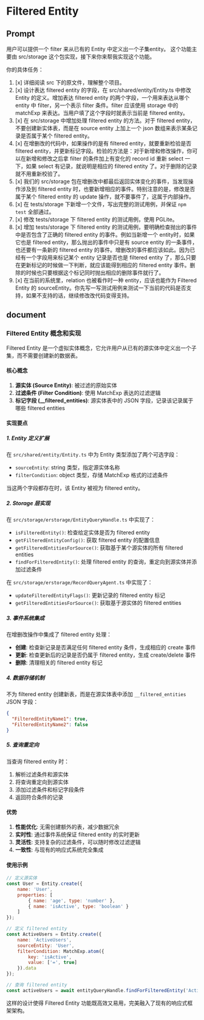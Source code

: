 # Filtered Entity

## Prompt
用户可以提供一个 filter 来从已有的 Entity 中定义出一个子集entity。
这个功能主要由 src/storage 这个包实现，接下来你来帮我实现这个功能。

你的具体任务：
1. [x] 详细阅读 src 下的原文件，理解整个项目。
2. [x] 设计表达 filtered entity 的字段，在 src/shared/entity/Entity.ts 中修改 Entity 的定义。增加表达 filtered entity 的两个字段，一个用来表达从哪个 entity 中 filter，另一个表示 filter 条件。filter 应该使用 storage 中的 matchExp 来表达。当用户填了这个字段时就表示当前是 filtered entity。
3. [x] 在 src/storage 中增加处理 filtered entity 的方法。对于 filtered entity，不要创建新实体表，而是在 source entity 上加上一个 json 数组来表示某条记录是否属于某个 filtered entity。
4. [x] 在增删改的代码中，如果操作的是有 filtered entity，就要重新检验是否 filtered entity，并更新标记字段。检验的方法是：对于新增和修改操作，你可以在新增和修改之后拿 filter 的条件加上有变化的 record id 重新 select 一下，如果 select 有记录，就说明是相应的 filtered entity 了。对于删除的记录就不用重新校验了。
5. [x] 我们的 src/storage 包在增删改中都最后返回实体变化的事件，当发现操作涉及到 filtered entity 时，也要新增相应的事件。特别注意的是，修改是否属于某个 filtered entity 的 update 操作，就不要事件了，这属于内部操作。
6. [x] 在 tests/storage 下新增一个文件，写出完整的测试用例，并保证 `npm test` 全部通过。
7. [x] 修改 tests/storage 下 filtered entity 的测试用例，使用 PGLite。
8. [x] 增加 tests/storage 下 filtered entity 的测试用例，要明确检查抛出的事件中是否包含了正确的 filtered entity 的事件。例如当新增一个 entity时，如果它也是 filtered entity，那么抛出的事件中只是有 source entity 的一条事件，也还要有一条新的 filtered entity 的事件。增删改的事件都应该如此。因为已经有一个字段用来标记某个 entity 记录是否也是 filtered entity 了，那么只要在更新标记的时候做一下判断，就应该能得到相应的 filtered entity 事件。删除的时候也只要根据这个标记同时抛出相应的删除事件就行了。
9. [x] 在当前的系统里，relation 也被看作时一种 entity，应该也能作为 Filtered Entity 的 sourceEntity。你先写一写测试用例来测试一下当前的代码是否支持，如果不支持的话，继续修改改代码变得支持。

## document

### Filtered Entity 概念和实现

Filtered Entity 是一个虚拟实体概念，它允许用户从已有的源实体中定义出一个子集，而不需要创建新的数据表。

#### 核心概念

1. **源实体 (Source Entity)**: 被过滤的原始实体
2. **过滤条件 (Filter Condition)**: 使用 MatchExp 表达的过滤逻辑
3. **标记字段 (__filtered_entities)**: 源实体表中的 JSON 字段，记录该记录属于哪些 filtered entities

#### 实现要点

##### 1. Entity 定义扩展
在 `src/shared/entity/Entity.ts` 中为 Entity 类型添加了两个可选字段：
- `sourceEntity`: string 类型，指定源实体名称
- `filterCondition`: object 类型，存储 MatchExp 格式的过滤条件

当这两个字段都存在时，该 Entity 被视为 filtered entity。

##### 2. Storage 层实现
在 `src/storage/erstorage/EntityQueryHandle.ts` 中实现了：
- `isFilteredEntity()`: 检查给定实体是否为 filtered entity
- `getFilteredEntityConfig()`: 获取 filtered entity 的配置信息
- `getFilteredEntitiesForSource()`: 获取基于某个源实体的所有 filtered entities
- `findForFilteredEntity()`: 处理 filtered entity 的查询，重定向到源实体并添加过滤条件

在 `src/storage/erstorage/RecordQueryAgent.ts` 中实现了：
- `updateFilteredEntityFlags()`: 更新记录的 filtered entity 标记
- `getFilteredEntitiesForSource()`: 获取基于源实体的 filtered entities

##### 3. 事件系统集成
在增删改操作中集成了 filtered entity 处理：
- **创建**: 检查新记录是否满足任何 filtered entity 条件，生成相应的 create 事件
- **更新**: 检查更新后的记录是否仍属于 filtered entity，生成 create/delete 事件
- **删除**: 清理相关的 filtered entity 标记

##### 4. 数据存储机制
不为 filtered entity 创建新表，而是在源实体表中添加 `__filtered_entities` JSON 字段：
```json
{
  "FilteredEntityName1": true,
  "FilteredEntityName2": false
}
```

##### 5. 查询重定向
当查询 filtered entity 时：
1. 解析过滤条件和源实体
2. 将查询重定向到源实体
3. 添加过滤条件和标记字段条件
4. 返回符合条件的记录

#### 优势

1. **性能优化**: 无需创建额外的表，减少数据冗余
2. **实时性**: 通过事件系统保证 filtered entity 的实时更新
3. **灵活性**: 支持复杂的过滤条件，可以随时修改过滤逻辑
4. **一致性**: 与现有的响应式系统完全集成

#### 使用示例

```javascript
// 定义源实体
const User = Entity.create({
    name: 'User',
    properties: [
        { name: 'age', type: 'number' },
        { name: 'isActive', type: 'boolean' }
    ]
});

// 定义 filtered entity
const ActiveUsers = Entity.create({
    name: 'ActiveUsers',
    sourceEntity: 'User',
    filterCondition: MatchExp.atom({
        key: 'isActive',
        value: ['=', true]
    }).data
});

// 查询 filtered entity
const activeUsers = await entityQueryHandle.findForFilteredEntity('ActiveUsers');
```

这样的设计使得 Filtered Entity 功能既高效又易用，完美融入了现有的响应式框架架构。


